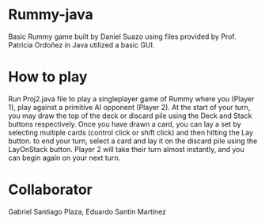 # Rummy-java

Basic Rummy game built by Daniel Suazo using files provided by Prof. Patricia Ordoñez in Java utilized a basic GUI.

# How to play

Run Proj2.java file to play a singleplayer game of Rummy where you (Player 1), play against a primitive AI opponent (Player 2).
At the start of your turn, you may draw the top of the deck or discard pile using the Deck and Stack buttons respectively.
Once you have drawn a card, you can lay a set by selecting multiple cards (control click or shift click) and then hitting the Lay button.
to end your turn, select a card and lay it on the discard pile using the LayOnStack button.
Player 2 will take their turn almost instantly, and you can begin again on your next turn.

# Collaborator

Gabriel Santiago Plaza, Eduardo Santín Martínez
